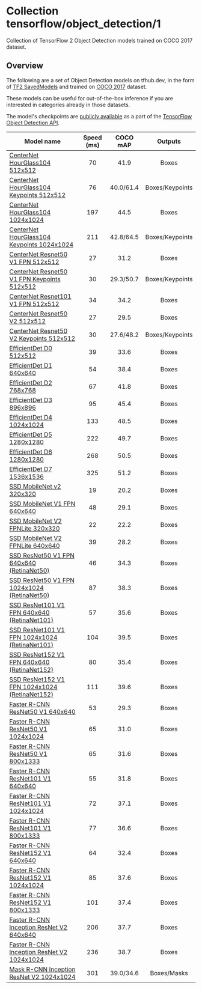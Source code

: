 # Collection tensorflow/object_detection/1

Collection of TensorFlow 2 Object Detection models trained on
COCO 2017 dataset.

<!-- dataset: coco-2017 -->
<!-- module-type: image-object-detection -->

## Overview

The following are a set of Object Detection models on tfhub.dev, in the form of
[TF2 SavedModels](https://www.tensorflow.org/hub/tf2_saved_model) and trained
on [COCO 2017](https://cocodataset.org/) dataset.

These models can be useful for out-of-the-box inference if you are interested in
categories already in those datasets.

The model's checkpoints are
[publicly available](https://github.com/tensorflow/models/blob/master/research/object_detection/g3doc/tf2_detection_zoo.md)
as a part of the
[TensorFlow Object Detection API](https://github.com/tensorflow/models/tree/master/research/object_detection).


Model name | Speed (ms) | COCO mAP | Outputs
---------- | :--------: | :------: | :-----:
[CenterNet HourGlass104 512x512](https://tfhub.dev/tensorflow/centernet/hourglass_512x512)| 70 | 41.9 | Boxes
[CenterNet HourGlass104 Keypoints 512x512](https://tfhub.dev/tensorflow/centernet/hourglass_512x512_kpts)| 76 | 40.0/61.4 | Boxes/Keypoints
[CenterNet HourGlass104 1024x1024](https://tfhub.dev/tensorflow/centernet/hourglass_1024x1024)| 197 | 44.5 | Boxes
[CenterNet HourGlass104 Keypoints 1024x1024](https://tfhub.dev/tensorflow/centernet/hourglass_1024x1024_kpts)| 211 | 42.8/64.5 | Boxes/Keypoints
[CenterNet Resnet50 V1 FPN 512x512](https://tfhub.dev/tensorflow/centernet/resnet50v1_fpn_512x512)| 27 | 31.2 | Boxes
[CenterNet Resnet50 V1 FPN Keypoints 512x512](https://tfhub.dev/tensorflow/centernet/resnet50v1_fpn_512x512_kpts)| 30 | 29.3/50.7 | Boxes/Keypoints
[CenterNet Resnet101 V1 FPN 512x512](https://tfhub.dev/tensorflow/centernet/resnet101v1_fpn_512x512)| 34 | 34.2 | Boxes
[CenterNet Resnet50 V2 512x512](https://tfhub.dev/tensorflow/centernet/resnet50v2_512x512)| 27 | 29.5 | Boxes
[CenterNet Resnet50 V2 Keypoints 512x512](https://tfhub.dev/tensorflow/centernet/resnet50v2_512x512_kpts)| 30 | 27.6/48.2 | Boxes/Keypoints
[EfficientDet D0 512x512](https://tfhub.dev/tensorflow/efficientdet/d0) | 39 | 33.6 | Boxes
[EfficientDet D1 640x640](https://tfhub.dev/tensorflow/efficientdet/d1) | 54 | 38.4 | Boxes
[EfficientDet D2 768x768](https://tfhub.dev/tensorflow/efficientdet/d2) | 67 |41.8 | Boxes
[EfficientDet D3 896x896](https://tfhub.dev/tensorflow/efficientdet/d3) | 95 |45.4 | Boxes
[EfficientDet D4 1024x1024](https://tfhub.dev/tensorflow/efficientdet/d4) | 133| 48.5 | Boxes
[EfficientDet D5 1280x1280](https://tfhub.dev/tensorflow/efficientdet/d5) | 222| 49.7 | Boxes
[EfficientDet D6 1280x1280](https://tfhub.dev/tensorflow/efficientdet/d6) | 268| 50.5 | Boxes
[EfficientDet D7 1536x1536](https://tfhub.dev/tensorflow/efficientdet/d7) | 325| 51.2 | Boxes
[SSD MobileNet v2 320x320](https://tfhub.dev/tensorflow/ssd_mobilenet_v2) |19 |20.2 | Boxes
[SSD MobileNet V1 FPN 640x640](https://tfhub.dev/tensorflow/ssd_mobilenet_v1/fpn_640x640)| 48 | 29.1 | Boxes
[SSD MobileNet V2 FPNLite 320x320](https://tfhub.dev/tensorflow/ssd_mobilenet_v2/fpnlite_320x320)| 22 | 22.2 | Boxes
[SSD MobileNet V2 FPNLite 640x640](https://tfhub.dev/tensorflow/ssd_mobilenet_v2/fpnlite_640x640)| 39 | 28.2 | Boxes
[SSD ResNet50 V1 FPN 640x640 (RetinaNet50)](https://tfhub.dev/tensorflow/retinanet/resnet50_v1_fpn_640x640)| 46 | 34.3 | Boxes
[SSD ResNet50 V1 FPN 1024x1024 (RetinaNet50)](https://tfhub.dev/tensorflow/retinanet/resnet50_v1_fpn_1024x1024)| 87 | 38.3 | Boxes
[SSD ResNet101 V1 FPN 640x640 (RetinaNet101)](https://tfhub.dev/tensorflow/retinanet/resnet101_v1_fpn_640x640)| 57 | 35.6 | Boxes
[SSD ResNet101 V1 FPN 1024x1024 (RetinaNet101)](https://tfhub.dev/tensorflow/retinanet/resnet101_v1_fpn_1024x1024)| 104 | 39.5 | Boxes
[SSD ResNet152 V1 FPN 640x640 (RetinaNet152)](https://tfhub.dev/tensorflow/retinanet/resnet152_v1_fpn_640x640)| 80 | 35.4 | Boxes
[SSD ResNet152 V1 FPN 1024x1024 (RetinaNet152)](https://tfhub.dev/tensorflow/retinanet/resnet152_v1_fpn_1024x1024)| 111 | 39.6 | Boxes
[Faster R-CNN ResNet50 V1 640x640](https://tfhub.dev/tensorflow/faster_rcnn/resnet50_v1_640x640)| 53 | 29.3 | Boxes
[Faster R-CNN ResNet50 V1 1024x1024](https://tfhub.dev/tensorflow/faster_rcnn/resnet50_v1_1024x1024)| 65 | 31.0 | Boxes
[Faster R-CNN ResNet50 V1 800x1333](https://tfhub.dev/tensorflow/faster_rcnn/resnet50_v1_800x1333)| 65 | 31.6 | Boxes
[Faster R-CNN ResNet101 V1 640x640](https://tfhub.dev/tensorflow/faster_rcnn/resnet101_v1_640x640)| 55 | 31.8 | Boxes
[Faster R-CNN ResNet101 V1 1024x1024](https://tfhub.dev/tensorflow/faster_rcnn/resnet101_v1_1024x1024)| 72 | 37.1 | Boxes
[Faster R-CNN ResNet101 V1 800x1333](https://tfhub.dev/tensorflow/faster_rcnn/resnet101_v1_800x1333)| 77 | 36.6 | Boxes
[Faster R-CNN ResNet152 V1 640x640](https://tfhub.dev/tensorflow/faster_rcnn/resnet152_v1_640x640)| 64 | 32.4 | Boxes
[Faster R-CNN ResNet152 V1 1024x1024](https://tfhub.dev/tensorflow/faster_rcnn/resnet152_v1_1024x1024)| 85 | 37.6 | Boxes
[Faster R-CNN ResNet152 V1 800x1333](https://tfhub.dev/tensorflow/faster_rcnn/resnet152_v1_800x1333)| 101 | 37.4 | Boxes
[Faster R-CNN Inception ResNet V2 640x640](https://tfhub.dev/tensorflow/faster_rcnn/inception_resnet_v2_640x640)| 206 | 37.7 | Boxes
[Faster R-CNN Inception ResNet V2 1024x1024](https://tfhub.dev/tensorflow/faster_rcnn/inception_resnet_v2_1024x1024)| 236 | 38.7 | Boxes
[Mask R-CNN Inception ResNet V2 1024x1024](https://tfhub.dev/tensorflow/mask_rcnn/inception_resnet_v2_1024x1024)| 301 | 39.0/34.6 | Boxes/Masks
